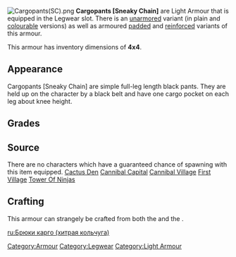 ![](Cargopants(SC).png "Cargopants(SC).png") **Cargopants \[Sneaky
Chain\]** are Light Armour that is equipped in the Legwear slot. There
is an [unarmored](Cargopants.md "wikilink") variant (in plain and
[colourable](Cargopants_(colored).md "wikilink") versions) as well as
armoured [padded](Cargopants_(padded).md "wikilink") and
[reinforced](Cargopants_(reinforced).md "wikilink") variants of this
armour.

This armour has inventory dimensions of **4x4**.

## Appearance

Cargopants \[Sneaky Chain\] are simple full-leg length black pants. They
are held up on the character by a black belt and have one cargo pocket
on each leg about knee height.

## Grades

## Source

There are no characters which have a guaranteed chance of spawning with
this item equipped. [Cactus Den](Cactus_Den.md "wikilink")
[Cannibal Capital](Cannibal_Capital.md "wikilink")
[Cannibal Village](Cannibal_Village.md "wikilink")
[First Village](First_Village.md "wikilink")
[Tower Of Ninjas](Tower_Of_Ninjas.md "wikilink")

## Crafting


This armour can strangely be crafted from both the [](Clothing_Bench.md) and the [](Chain_Armour_Crafting_Bench.md).

[ru:Брюки карго (хитрая
кольчуга)](ru:Брюки_карго_(хитрая_кольчуга) "wikilink")

[Category:Armour](Category:Armour "wikilink")
[Category:Legwear](Category:Legwear "wikilink") [Category:Light
Armour](Category:Light_Armour "wikilink")
